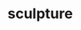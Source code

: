# sculpture
<!--summary: Sculpture is the branch of the visual arts that operates in three dimensions. It is one of the plastic arts. Durable sculptural processes originally used carving (the removal of material) and modelling (the addition of material, as clay), in stone, metal, ceramics, wood and other materials but, since Modernism, there has been an almost complete freedom of materials and process. A wide variety of materials may be worked by removal such as carving, assembled by welding or modelling, or molded or cast.-->